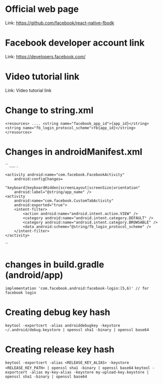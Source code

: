 # Official web page
Link: https://github.com/facebook/react-native-fbsdk

# Facebook developer account link
Link: https://developers.facebook.com/

# Video tutorial link
Link: Video tutorial link
# Change to string.xml
``<resources>
    ....
    <string name="facebook_app_id">{app_id}</string>
<string name="fb_login_protocol_scheme">fb{app_id}</string>
</resources>``

# Changes in androidManifest.xml
``<application>
    .....
    . 
    <meta-data android:name="com.facebook.sdk.ApplicationId" 
        android:value="@string/facebook_app_id"/>
    
    <activity android:name="com.facebook.FacebookActivity"
        android:configChanges=
                "keyboard|keyboardHidden|screenLayout|screenSize|orientation"
        android:label="@string/app_name" />
    <activity
        android:name="com.facebook.CustomTabActivity"
        android:exported="true">
        <intent-filter>
            <action android:name="android.intent.action.VIEW" />
            <category android:name="android.intent.category.DEFAULT" />
            <category android:name="android.intent.category.BROWSABLE" />
            <data android:scheme="@string/fb_login_protocol_scheme" />
        </intent-filter>
    </activity>

</application>``

# changes in build.gradle (android/app)
`` implementation 'com.facebook.android:facebook-login:[5,6)' // for facebook login ``

# Creating debug key hash
`` keytool -exportcert -alias androiddebugkey -keystore ~/.android/debug.keystore | openssl sha1 -binary | openssl base64 ``

# Creating release key hash
`` keytool -exportcert -alias <RELEASE_KEY_ALIAS> -keystore <RELEASE_KEY_PATH> | openssl sha1 -binary | openssl base64 ``
`` keytool -exportcert -alias my-key-alias -keystore my-upload-key.keystore | openssl sha1 -binary | openssl base64 ``

